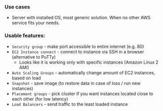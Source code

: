 ### Use cases
* Server with installed OS, most generic solution. When no other AWS service fits your needs.

### Usable features:
* `Security group` - make port accessible to entire internet (e.g. 80)
* `EC2 Instance connect` - connect to instance via SSH in a browser (alternative to PuTTy)
    * Looks like it is working only with specific instances (Amazon Linux 2 AMI)
* `Auto Scaling Groups` - automatically change amount of EC2 instances, based on load
* `Snapshot` - save image (to restore data in case of loss / run new instances)
* `Placement groups` - pick cluster if you want instances located close to each other (for low latency)
* `Load Balancers` - send traffic to the least loaded instance

